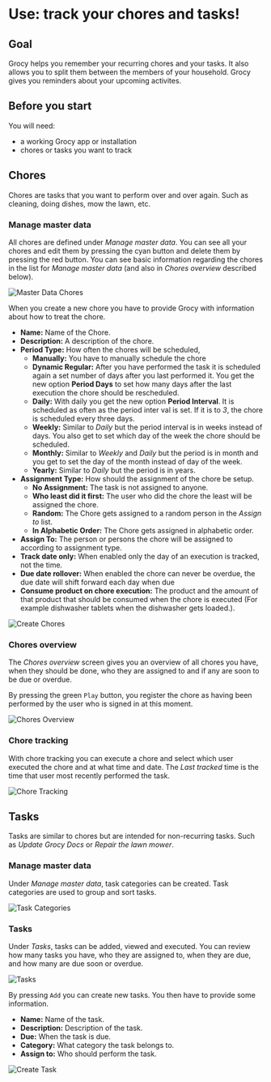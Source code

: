 # Use: track your chores and tasks!

## Goal
Grocy helps you remember your recurring chores and your tasks. It also allows you to split them between the members of your household. Grocy gives you reminders about your upcoming activites.

## Before you start
You will need:
- a working Grocy app or installation
- chores or tasks you want to track

## Chores

Chores are tasks that you want to perform over and over again. Such as cleaning, doing dishes, mow the lawn, etc.

### Manage master data

All chores are defined under _Manage master data_. You can see all your chores and edit them by pressing the cyan button and delete them by pressing the red button. You can see basic information regarding the chores in the list for _Manage master data_ (and also in _Chores overview_ described below).

![Master Data Chores](/images/choresmasterdata.png)

When you create a new chore you have to provide Grocy with information about how to treat the chore.

- **Name:** Name of the Chore.
- **Description:** A description of the chore.
- **Period Type:** How often the chores will be scheduled,
    - **Manually:** You have to manually schedule the chore
    - **Dynamic Regular:** After you have performed the task it is scheduled again a set number of days after you last performed it. You get the new option **Period Days** to set how many days after the last execution the chore should be rescheduled.
    - **Daily:** With daily you get the new option **Period Interval**. It is scheduled as often as the period inter val is set. If it is to *3*, the chore is scheduled every three days.
    - **Weekly:** Similar to *Daily* but the period interval is in weeks instead of days. You also get to set which day of the week the chore should be scheduled.
    - **Monthly:** Similar to *Weekly* and *Daily* but the period is in month and you get to set the day of the month instead of day of the week.
    - **Yearly:** Similar to *Daily* but the period is in years.
- **Assignment Type:** How should the assignment of the chore be setup.
    - **No Assignment:** The task is not assigned to anyone.
    - **Who least did it first:** The user who did the chore the least will be assigned the chore.
    - **Random:** The Chore gets assigned to a random person in the *Assign to* list.
    - **In Alphabetic Order:** The Chore gets assigned in alphabetic order.
- **Assign To:** The person or persons the chore will be assigned to according to assignment type.
- **Track date only:** When enabled only the day of an execution is tracked, not the time.
- **Due date rollover:** When enabled the chore can never be overdue, the due date will shift forward each day when due
- **Consume product on chore execution:** The product and the amount of that product that should be consumed when the chore is executed (For example dishwasher tablets when the dishwasher gets loaded.).

![Create Chores](/images/chorescreate.png)

### Chores overview

The _Chores overview_ screen gives you an overview of all chores you have, when they should be done, who they are assigned to and if any are soon to be due or overdue.

By pressing the green `Play` button, you register the chore as having been performed by the user who is signed in at this moment.

![Chores Overview](/images/choresoverview.png)

### Chore tracking

With chore tracking you can execute a chore and select which user executed the chore and at what time and date. The _Last tracked_ time is the time that user most recently performed the task.

![Chore Tracking](/images/choretracking.png)

## Tasks

Tasks are similar to chores but are intended for non-recurring tasks. Such as *Update Grocy Docs* or *Repair the lawn mower*.

### Manage master data

Under _Manage master data_, task categories can be created. Task categories are used to group and sort tasks.

![Task Categories](/images/taskcategories.png)

### Tasks

Under _Tasks_, tasks can be added, viewed and executed. You can review how many tasks you have, who they are assigned to, when they are due, and how many are due soon or overdue.

![Tasks](/images/tasksoverview.png)

By pressing `Add` you can create new tasks. You then have to provide some information.

- **Name:** Name of the task.
- **Description:** Description of the task.
- **Due:** When the task is due.
- **Category:** What category the task belongs to.
- **Assign to:** Who should perform the task.

![Create Task](/images/taskcreate.png)
